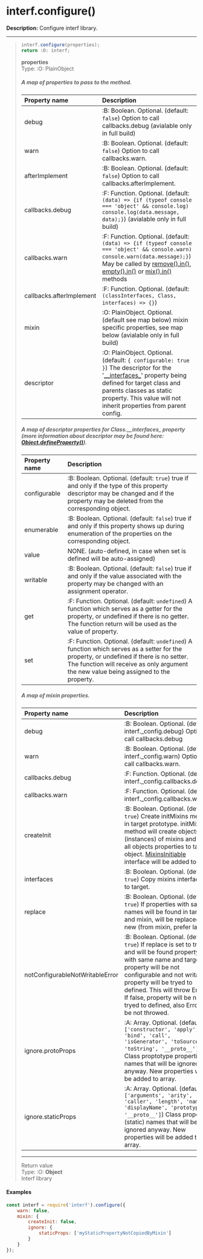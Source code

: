 # interf.configure\(\)

**Description:** Configure interf library.

---
> ```javascript
> interf.configure(properties);
> return :O: interf;
> ```
> 
> **properties**  
> Type: :O: PlainObject  
> ##### A map of properties to pass to the method.
> 
> | Property name | Description |
> | :--- | :--- |
> | debug | :B: Boolean. Optional. (default: `false`) Option to call callbacks.debug (avialable only in full build) |
> | warn | :B: Boolean. Optional. (default: `false`) Option to call callbacks.warn. |
> | afterImplement | :B: Boolean. Optional. (default: `false`) Option to call callbacks.afterImplement. |
> | callbacks.debug | :F: Function. Optional. (default: `(data) => {if (typeof console === 'object' && console.log) console.log(data.message, data);}`) (avialable only in full build)|
> | callbacks.warn | :F: Function. Optional. (default: `(data) => {if (typeof console === 'object' && console.warn) console.warn(data.message);}`) May be called by [remove().in()](remove-in.md), [empty().in()](empty-in.md) or [mix().in()](../mixin/mix-in.md) methods |
> | callbacks.afterImplement | :F: Function. Optional. (default: `(classInterfaces, Class, interfaces) => {}`) |
> | mixin | :O: PlainObject. Optional. (default see map below) mixin specific properties, see map below (avialable only in full build) |
> | descriptor | :O: PlainObject. Optional. (default: `{ configurable: true }`) The descriptor for the '[\_\_interfaces\_](interfaces_.md)' property being defined for target class and parents classes as static property. This value will not inherit properties from parent config. |
> 
> ##### A map of descriptor properties for Class.\_\_interfaces\_ property (more information about descriptor may be found here: [Object.defineProperty()](https://developer.mozilla.org/en/docs/Web/JavaScript/Reference/Global_Objects/Object/defineProperty)).
> 
> | Property name | Description |
> | :--- | :--- |
> | configurable | :B: Boolean. Optional. (default: `true`) true if and only if the type of this property descriptor may be changed and if the property may be deleted from the corresponding object. |
> | enumerable | :B: Boolean. Optional. (default: `false`) true if and only if this property shows up during enumeration of the properties on the corresponding object. |
> | value | NONE. (auto-defined, in case when set is defined will be auto-assigned) |
> | writable | :B: Boolean. Optional. (default: `false`) true if and only if the value associated with the property may be changed with an assignment operator. |
> | get | :F: Function. Optional. (default: `undefined`) A function which serves as a getter for the property, or undefined if there is no getter. The function return will be used as the value of property. |
> | set | :F: Function. Optional. (default: `undefined`) A function which serves as a setter for the property, or undefined if there is no setter. The function will receive as only argument the new value being assigned to the property. |
> 
> ##### A map of mixin properties.
> 
> | Property name | Description |
> | :--- | :--- |
> | debug | :B: Boolean. Optional. (default: interf.\_config.debug) Option to call callbacks.debug |
> | warn | :B: Boolean. Optional. (default: interf.\_config.warn) Option to call callbacks.warn. |
> | callbacks.debug | :F: Function. Optional. (default: interf.\_config.callbacks.debug) |
> | callbacks.warn | :F: Function. Optional. (default: interf.\_config.callbacks.warn) |
> | createInit | :B: Boolean. Optional. (default: `true`) Create initMixins method in target prototype. initMixins method will create objects (instances) of mixins and copy all objects properties to target object. [MixinsInitiable](../mixin/mixinsinitiable.md) interface will be added too. |
> | interfaces | :B: Boolean. Optional. (default: `true`) Copy mixins interfaces to target. |
> | replace | :B: Boolean. Optional. (default: `true`) If properties with same names will be found in target and mixin, will be replaced by new (from mixin, prefer last). |
> | notConfigurableNotWritableError | :B: Boolean. Optional. (default: `true`) If replace is set to true and will be found property with same name and target property will be not configurable and not writable, property will be tryed to defined. This will throw Error. If false, property will be not tryed to defined, also Error will be not throwed. |
> | ignore.protoProps | :A: Array. Optional. (default: `['constructor', 'apply', 'bind', 'call', 'isGenerator', 'toSource', 'toString', '__proto__']`) Class proptotype properties names that will be ignored anyway. New properties will be added to array. |
> | ignore.staticProps | :A: Array. Optional. (default: `['arguments', 'arity', 'caller', 'length', 'name', 'displayName', 'prototype', '__proto__']`) Class properties (static) names that will be ignored anyway. New properties will be added to array. |
> 
> ---
> 
> Return value  
> Type: :O: **Object**  
> Interf library

#### Examples

```javascript
const interf = require('interf').configure({
    warn: false,
    mixin: {
        createInit: false,
        ignore: {
            staticProps: ['myStaticPropertyNotCopiedByMixin']
        }
    }
});
```